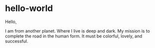 # hello-world

Hello,

I am from another planet. Where I live is deep and dark. My mission is to complete the road in the human form. It must be colorful, lovely, and successful.
